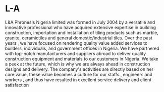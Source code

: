 # L-A
L&amp;A Phronesis Nigeria limited was formed in July 2004 by a versatile and innovative professional who have acquired extensive expertise in building construction, importation and installation of tiling products such as marble, granite, ceramictiles and general domestic/industrial tiles. Over the past years , we have focused on rendering quality value added services to builders, individuals, and government offices in Nigeria. We have partnered with top-notch manufacturers and suppliers abroad to deliver quality construction equipment and materials to our customers in Nigeria. We take a peek at the future, which is why we are always ahead in construction designs and delivery. The company's activities are directly based on her core value, these value becomes a culture for our staffs , engineers and workers , and thus have resulted in excellent service delivery and client satisfaction
